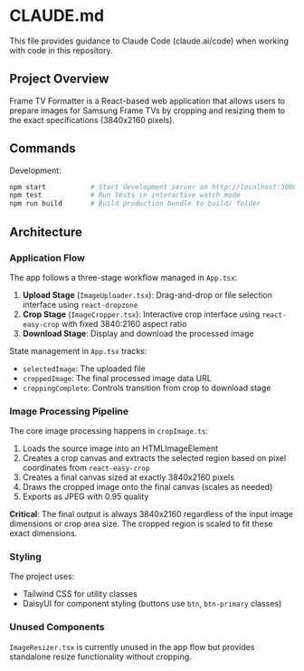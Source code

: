 # CLAUDE.md

This file provides guidance to Claude Code (claude.ai/code) when working with code in this repository.

## Project Overview

Frame TV Formatter is a React-based web application that allows users to prepare images for Samsung Frame TVs by cropping and resizing them to the exact specifications (3840x2160 pixels).

## Commands

Development:
```bash
npm start           # Start development server on http://localhost:3000
npm test            # Run tests in interactive watch mode
npm run build       # Build production bundle to build/ folder
```

## Architecture

### Application Flow

The app follows a three-stage workflow managed in `App.tsx`:

1. **Upload Stage** (`ImageUploader.tsx`): Drag-and-drop or file selection interface using `react-dropzone`
2. **Crop Stage** (`ImageCropper.tsx`): Interactive crop interface using `react-easy-crop` with fixed 3840:2160 aspect ratio
3. **Download Stage**: Display and download the processed image

State management in `App.tsx` tracks:
- `selectedImage`: The uploaded file
- `croppedImage`: The final processed image data URL
- `croppingComplete`: Controls transition from crop to download stage

### Image Processing Pipeline

The core image processing happens in `cropImage.ts`:

1. Loads the source image into an HTMLImageElement
2. Creates a crop canvas and extracts the selected region based on pixel coordinates from `react-easy-crop`
3. Creates a final canvas sized at exactly 3840x2160 pixels
4. Draws the cropped image onto the final canvas (scales as needed)
5. Exports as JPEG with 0.95 quality

**Critical**: The final output is always 3840x2160 regardless of the input image dimensions or crop area size. The cropped region is scaled to fit these exact dimensions.

### Styling

The project uses:
- Tailwind CSS for utility classes
- DaisyUI for component styling (buttons use `btn`, `btn-primary` classes)

### Unused Components

`ImageResizer.tsx` is currently unused in the app flow but provides standalone resize functionality without cropping.